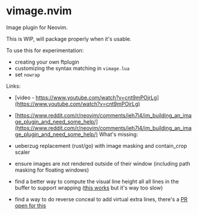 # vimage.nvim

Image plugin for Neovim.

This is WIP, will package properly when it's usable.

To use this for experimentation:
  - creating your own ftplugin
  - customizing the syntax matching in `vimage.lua`
  - set `nowrap`

Links:

  - [video - https://www.youtube.com/watch?v=cnt9mPOjrLg](https://www.youtube.com/watch?v=cnt9mPOjrLg)
  - [https://www.reddit.com/r/neovim/comments/ieh7l4/im_building_an_image_plugin_and_need_some_help/](https://www.reddit.com/r/neovim/comments/ieh7l4/im_building_an_image_plugin_and_need_some_help/)
What's missing:

  - ueberzug replacement (rust/go) with image masking and contain_crop scaler
  - ensure images are not rendered outside of their window (including path masking for floating windows)
  - find a better way to compute the visual line height all all lines in the buffer to support wrapping ([this
  works](https://github.com/heapslip/vimage.nvim/blob/master/plugin/vimage.vim#L14) but it's way too slow)
  - find a way to do reverse conceal to add virtual extra lines, there's a [PR open for this](https://github.com/neovim/neovim/pull/9496#issuecomment-453860689)

